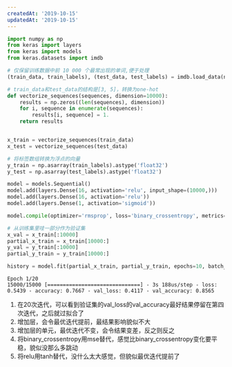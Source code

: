 ```yaml
---
createdAt: '2019-10-15'
updatedAt: '2019-10-15'
---
```


<!--more-->

```python
import numpy as np
from keras import layers
from keras import models
from keras.datasets import imdb

# 仅保留训练数据中前 10 000 个最常出现的单词,便于处理
(train_data, train_labels), (test_data, test_labels) = imdb.load_data(num_words=10000)

# train_data和test_data的结构是[3, 5]，转换为one-hot
def vectorize_sequences(sequences, dimension=10000):
    results = np.zeros((len(sequences), dimension))
    for i, sequence in enumerate(sequences):
        results[i, sequence] = 1.
    return results


x_train = vectorize_sequences(train_data)
x_test = vectorize_sequences(test_data)

# 将标签数组转换为浮点的向量
y_train = np.asarray(train_labels).astype('float32')
y_test = np.asarray(test_labels).astype('float32')

model = models.Sequential()
model.add(layers.Dense(16, activation='relu', input_shape=(10000,)))
model.add(layers.Dense(16, activation='relu'))
model.add(layers.Dense(1, activation='sigmoid'))

model.compile(optimizer='rmsprop', loss='binary_crossentropy', metrics=['accuracy'])

# 从训练集里哇一部分作为验证集
x_val = x_train[:10000]
partial_x_train = x_train[10000:]
y_val = y_train[:10000]
partial_y_train = y_train[10000:]

history = model.fit(partial_x_train, partial_y_train, epochs=10, batch_size=512, validation_data=(x_val, y_val))
```

```
Epoch 1/20
15000/15000 [==============================] - 3s 188us/step - loss: 0.5439 - accuracy: 0.7667 - val_loss: 0.4117 - val_accuracy: 0.8565
```

1. 在20次迭代，可以看到验证集的val_loss的val_accuracy最好结果停留在第四次迭代，之后就过拟合了
2. 增加层，会令最优迭代提前，最结果影响貌似不大
3. 增加层的单元，最优迭代不变，会令结果变差，反之则反之
4. 将binary_crossentropy用mse替代，感觉比binary_crossentropy变化要平稳，貌似没那么多跳动
5. 将relu用tanh替代，没什么太大感觉，但貌似最优迭代提前了